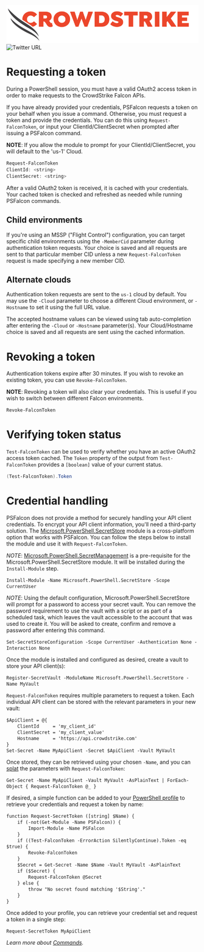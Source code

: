 ![CrowdStrike Falcon](https://raw.githubusercontent.com/CrowdStrike/falconpy/main/docs/asset/cs-logo.png)
![Twitter URL](https://img.shields.io/twitter/url?label=Follow%20%40CrowdStrike&style=social&url=https%3A%2F%2Ftwitter.com%2FCrowdStrike)
# Requesting a token
During a PowerShell session, you must have a valid OAuth2 access token in order to make requests to the CrowdStrike Falcon APIs.

If you have already provided your credentials, PSFalcon requests a token on your behalf when you issue a command. Otherwise, you must request a token and provide the credentials. You can do this using `Request-FalconToken`, or input your ClientId/ClientSecret when prompted after issuing a PSFalcon command.

**NOTE**: If you allow the module to prompt for your ClientId/ClientSecret, you will default to the 'us-1' Cloud.
```powershell
Request-FalconToken
ClientId: <string>
ClientSecret: <string>
```
After a valid OAuth2 token is received, it is cached with your credentials. Your cached token is checked and refreshed as needed while running PSFalcon commands.

## Child environments
If you're using an MSSP ("Flight Control") configuration, you can target specific child environments using the `-MemberCid` parameter during authentication token requests. Your choice is saved and all requests are sent to that particular member CID unless a new `Request-FalconToken` request is made specifying a new member CID.

## Alternate clouds
Authentication token requests are sent to the `us-1` cloud by default. You may use the `-Cloud` parameter to choose a different Cloud environment, or `-Hostname` to set it using the full URL value.

The accepted hostname values can be viewed using tab auto-completion after entering the `-Cloud` or `-Hostname` parameter(s). Your Cloud/Hostname choice is saved and all requests are sent using the cached information.

# Revoking a token
Authentication tokens expire after 30 minutes. If you wish to revoke an existing token, you can use `Revoke-FalconToken`.

**NOTE**: Revoking a token will also clear your credentials. This is useful if you wish to switch between different Falcon environments.
```powershell
Revoke-FalconToken
```
# Verifying token status
`Test-FalconToken` can be used to verify whether you have an active OAuth2 access token cached. The `Token` property of the output from `Test-FalconToken` provides a `[boolean]` value of your current status.
```powershell
(Test-FalconToken).Token
```
# Credential handling
PSFalcon does not provide a method for securely handling your API client credentials. To encrypt your API client information, you'll need a third-party solution. The [Microsoft.PowerShell.SecretStore](https://docs.microsoft.com/en-us/powershell/module/microsoft.powershell.secretstore/?view=ps-modules) module is a cross-platform option that works with PSFalcon. You can follow the steps below to install the module and use it with `Request-FalconToken`.

*NOTE*: [Microsoft.PowerShell.SecretManagement](https://docs.microsoft.com/en-us/powershell/module/microsoft.powershell.secretmanagement/?view=ps-modules) is a pre-requisite for the Microsoft.PowerShell.SecretStore module. It will be installed during the `Install-Module` step.
```
Install-Module -Name Microsoft.PowerShell.SecretStore -Scope CurrentUser
```

*NOTE*: Using the default configuration, Microsoft.PowerShell.SecretStore will prompt for a password to access your secret vault. You can remove the password requirement to use the vault with a script or as part of a scheduled task, which leaves the vault accessible to the account that was used to create it. You will be asked to create, confirm and remove a password after entering this command.
```
Set-SecretStoreConfiguration -Scope CurrentUser -Authentication None -Interaction None
```

Once the module is installed and configured as desired, create a vault to store your API client(s):
```
Register-SecretVault -ModuleName Microsoft.PowerShell.SecretStore -Name MyVault
```

`Request-FalconToken` requires multiple parameters to request a token. Each individual API client can be stored with the relevant parameters in your new vault:
```
$ApiClient = @{
    ClientId     = 'my_client_id'
    ClientSecret = 'my_client_value'
    Hostname     = 'https://api.crowdstrike.com'
}
Set-Secret -Name MyApiClient -Secret $ApiClient -Vault MyVault
```

Once stored, they can be retrieved using your chosen `-Name`, and you can [splat](https://docs.microsoft.com/en-us/powershell/module/microsoft.powershell.core/about/about_splatting?view=powershell-7.2) the parameters with `Request-FalconToken`:
```
Get-Secret -Name MyApiClient -Vault MyVault -AsPlainText | ForEach-Object { Request-FalconToken @_ }
```

If desired, a simple function can be added to your [PowerShell profile](https://docs.microsoft.com/en-us/powershell/module/microsoft.powershell.core/about/about_profiles?view=powershell-7.2) to retrieve your credentials and request a token by name:
```
function Request-SecretToken ([string] $Name) {
    if (-not(Get-Module -Name PSFalcon)) {
        Import-Module -Name PSFalcon
    }
    if ((Test-FalconToken -ErrorAction SilentlyContinue).Token -eq $true) {
        Revoke-FalconToken
    }
    $Secret = Get-Secret -Name $Name -Vault MyVault -AsPlainText
    if ($Secret) {
        Request-FalconToken @Secret
    } else {
        throw "No secret found matching '$String'."
    }
}
```
Once added to your profile, you can retrieve your credential set and request a token in a single step:
```
Request-SecretToken MyApiClient
```
_Learn more about [Commands](https://github.com/CrowdStrike/psfalcon/wiki/Commands)._